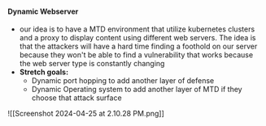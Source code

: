 
#### Dynamic Webserver
- our idea is to have a MTD environment that utilize kubernetes clusters and a proxy to display content using different web servers. The idea is that the attackers will have a hard time finding a foothold on our server because they won't be able to find a vulnerability that works because the web server type is constantly changing
- **Stretch goals:**
	- Dynamic port hopping to add another layer of defense
	- Dynamic Operating system to add another layer of MTD if they choose that attack surface

![[Screenshot 2024-04-25 at 2.10.28 PM.png]]